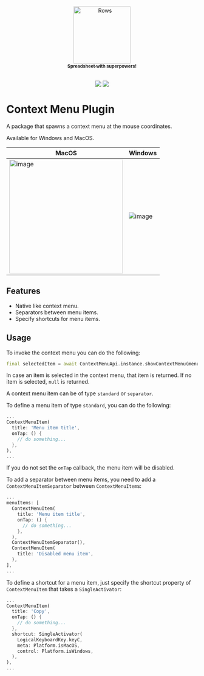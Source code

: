 <p align="center">
  <a href="https://rows.com">
  <br />
  <img src="https://rows.com/media/logo.svg" alt="Rows" width="150"/>
  <br />
    <sub><strong>Spreadsheet with superpowers!</strong></sub>
  <br />
  <br />
  </a>
</p>

<p align="center">
  <a title="Pub" href="https://pub.dev/packages/context_menu_plugin" ><img src="https://img.shields.io/pub/v/context_menu_plugin.svg?style=popout" /></a>
  <a title="Rows lint" href="https://pub.dev/packages/rows_lint" ><img src="https://img.shields.io/badge/Styled%20by-Rows-754F6C?style=popout" /></a>
</p>

# Context Menu Plugin

A package that spawns a context menu at the mouse coordinates.

Available for Windows and MacOS.

| MacOS  |  Windows  |
| ------------------- | ------------------- |
| <img width="299" alt="image" src="https://user-images.githubusercontent.com/36768712/165944808-d44c05b9-f968-4994-8fc7-b2c10f82cb7f.png"> |  ![image](https://user-images.githubusercontent.com/36768712/165944913-b40af592-5150-4a18-b65d-fbad854cab8f.png) |

## Features

- Native like context menu.
- Separators between menu items.
- Specify shortcuts for menu items.

## Usage

To invoke the context menu you can do the following:

```dart
final selectedItem = await ContextMenuApi.instance.showContextMenu(menuItems: [...]);
```

In case an item is selected in the context menu, that item is returned. If no item is selected, `null` is returned.

A context menu item can be of type `standard` or `separator`. 

To define a menu item of type `standard`, you can do the following:

```dart
...
ContextMenuItem(
  title: 'Menu item title',
  onTap: () {
    // do something...
  },
),
...
```

If you do not set the `onTap` callback, the menu item will be disabled.

To add a separator between menu items, you need to add a `ContextMenuItemSeparator` between `ContextMenuItem`s:

```dart
...
menuItems: [
  ContextMenuItem(
    title: 'Menu item title',
    onTap: () {
      // do something...
    },
  ),
  ContextMenuItemSeparator(),
  ContextMenuItem(
    title: 'Disabled menu item',
  ),
],
...
```

To define a shortcut for a menu item, just specify the shortcut property of `ContextMenuItem` that takes a `SingleActivator`:

```dart
...
ContextMenuItem(
  title: 'Copy',
  onTap: () {
    // do something...
  },
  shortcut: SingleActivator(
    LogicalKeyboardKey.keyC,
    meta: Platform.isMacOS,
    control: Platform.isWindows,
  ),
),
...
```
